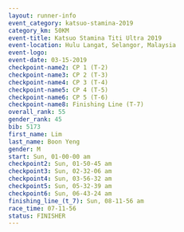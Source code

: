 ```yaml
---
layout: runner-info 
event_category: katsuo-stamina-2019 
category_km: 50KM 
event-title: Katsuo Stamina Titi Ultra 2019 
event-location: Hulu Langat, Selangor, Malaysia 
event-logo: 
event-date: 03-15-2019 
checkpoint-name2: CP 1 (T-2) 
checkpoint-name3: CP 2 (T-3) 
checkpoint-name4: CP 3 (T-4) 
checkpoint-name5: CP 4 (T-5) 
checkpoint-name6: CP 5 (T-6) 
checkpoint-name8: Finishing Line (T-7) 
overall_rank: 55
gender_rank: 45
bib: 5173
first_name: Lim
last_name: Boon Yeng
gender: M
start: Sun, 01-00-00 am
checkpoint2: Sun, 01-50-45 am
checkpoint3: Sun, 02-32-06 am
checkpoint4: Sun, 03-56-32 am
checkpoint5: Sun, 05-32-39 am
checkpoint6: Sun, 06-43-24 am
finishing_line_(t_7): Sun, 08-11-56 am
race_time: 07-11-56
status: FINISHER
---
```

